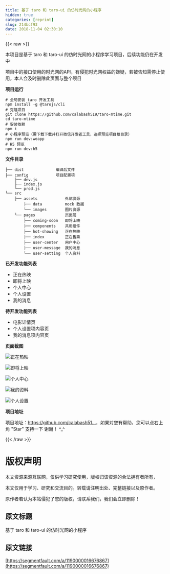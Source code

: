 ```yaml
---
title: 基于 taro 和 taro-ui 的仿时光网的小程序
hidden: true
categories: [reprint]
slug: 214bcf93
date: 2018-11-04 02:30:10
---
```


{{< raw >}}
<p>&#x672C;&#x9879;&#x76EE;&#x662F;&#x57FA;&#x4E8E; taro &#x548C; taro-ui &#x7684;&#x4EFF;&#x65F6;&#x5149;&#x7F51;&#x7684;&#x5C0F;&#x7A0B;&#x5E8F;&#x5B66;&#x4E60;&#x9879;&#x76EE;&#xFF0C;&#x540E;&#x7EED;&#x529F;&#x80FD;&#x4ECD;&#x5728;&#x5F00;&#x53D1;&#x4E2D;</p><p>&#x9879;&#x76EE;&#x4E2D;&#x7684;&#x63A5;&#x53E3;&#x4F7F;&#x7528;&#x7684;&#x65F6;&#x5149;&#x7F51;&#x7684;API&#xFF0C;&#x6709;&#x4FB5;&#x72AF;&#x65F6;&#x5149;&#x7F51;&#x6743;&#x76CA;&#x7684;&#x5ACC;&#x7591;&#xFF0C;&#x82E5;&#x88AB;&#x544A;&#x77E5;&#x9700;&#x505C;&#x6B62;&#x4F7F;&#x7528;&#xFF0C;&#x672C;&#x4EBA;&#x4F1A;&#x53CA;&#x65F6;&#x5220;&#x9664;&#x6B64;&#x9875;&#x9762;&#x4E0E;&#x6574;&#x4E2A;&#x9879;&#x76EE;</p><p><strong>&#x9879;&#x76EE;&#x8FD0;&#x884C;</strong></p><div class="widget-codetool" style="display:none"><div class="widget-codetool--inner"><span class="selectCode code-tool" data-toggle="tooltip" data-placement="top" title="" data-original-title="&#x5168;&#x9009;"></span> <span type="button" class="copyCode code-tool" data-toggle="tooltip" data-placement="top" data-clipboard-text="# &#x5168;&#x5C40;&#x5B89;&#x88C5; taro &#x5F00;&#x53D1;&#x5DE5;&#x5177;
npm install -g @tarojs/cli
# &#x514B;&#x9686;&#x9879;&#x76EE;
git clone https://github.com/calabash519/taro-mtime.git
cd taro-mtime
# &#x5B89;&#x88C5;&#x4F9D;&#x8D56;
npm i
# &#x5C0F;&#x7A0B;&#x5E8F;&#x9884;&#x89C8;&#xFF08;&#x9700;&#x4E0B;&#x8F7D;&#x4E0B;&#x8F7D;&#x5E76;&#x6253;&#x5F00;&#x5FAE;&#x4FE1;&#x5F00;&#x53D1;&#x8005;&#x5DE5;&#x5177;&#xFF0C;&#x9009;&#x62E9;&#x9884;&#x89C8;&#x9879;&#x76EE;&#x6839;&#x76EE;&#x5F55;&#xFF09;
npm run dev:weapp
# H5 &#x9884;&#x89C8;
npm run dev:h5" title="" data-original-title="&#x590D;&#x5236;"></span> <span type="button" class="saveToNote code-tool" data-toggle="tooltip" data-placement="top" title="" data-original-title="&#x653E;&#x8FDB;&#x7B14;&#x8BB0;"></span></div></div><pre class="hljs vala"><code><span class="hljs-meta"># &#x5168;&#x5C40;&#x5B89;&#x88C5; taro &#x5F00;&#x53D1;&#x5DE5;&#x5177;</span>
npm install -g @tarojs/cli
<span class="hljs-meta"># &#x514B;&#x9686;&#x9879;&#x76EE;</span>
git clone https:<span class="hljs-comment">//github.com/calabash519/taro-mtime.git</span>
cd taro-mtime
<span class="hljs-meta"># &#x5B89;&#x88C5;&#x4F9D;&#x8D56;</span>
npm i
<span class="hljs-meta"># &#x5C0F;&#x7A0B;&#x5E8F;&#x9884;&#x89C8;&#xFF08;&#x9700;&#x4E0B;&#x8F7D;&#x4E0B;&#x8F7D;&#x5E76;&#x6253;&#x5F00;&#x5FAE;&#x4FE1;&#x5F00;&#x53D1;&#x8005;&#x5DE5;&#x5177;&#xFF0C;&#x9009;&#x62E9;&#x9884;&#x89C8;&#x9879;&#x76EE;&#x6839;&#x76EE;&#x5F55;&#xFF09;</span>
npm run dev:weapp
<span class="hljs-meta"># H5 &#x9884;&#x89C8;</span>
npm run dev:h5</code></pre><p><strong>&#x6587;&#x4EF6;&#x76EE;&#x5F55;</strong></p><div class="widget-codetool" style="display:none"><div class="widget-codetool--inner"><span class="selectCode code-tool" data-toggle="tooltip" data-placement="top" title="" data-original-title="&#x5168;&#x9009;"></span> <span type="button" class="copyCode code-tool" data-toggle="tooltip" data-placement="top" data-clipboard-text="&#x251C;&#x2500;&#x2500; dist              &#x7F16;&#x8BD1;&#x540E;&#x6587;&#x4EF6;
&#x251C;&#x2500;&#x2500; config            &#x9879;&#x76EE;&#x914D;&#x7F6E;&#x9879;
    &#x251C;&#x2500;&#x2500; dev.js             
    &#x251C;&#x2500;&#x2500; index.js           
    &#x2514;&#x2500;&#x2500; prod.js            
&#x2514;&#x2500;&#x2500; src
    &#x251C;&#x2500;&#x2500; assets            &#x5916;&#x90E8;&#x8D44;&#x6E90;
        &#x251C;&#x2500;&#x2500; data          mock &#x6570;&#x636E;
        &#x2514;&#x2500;&#x2500; images        &#x56FE;&#x7247;&#x8D44;&#x6E90;
    &#x2514;&#x2500;&#x2500; pages             &#x9875;&#x9762;&#x5C42; 
        &#x251C;&#x2500;&#x2500; coming-soon   &#x5373;&#x5C06;&#x4E0A;&#x6620;
        &#x251C;&#x2500;&#x2500; components    &#x5171;&#x7528;&#x7EC4;&#x4EF6;
        &#x251C;&#x2500;&#x2500; hot-showing   &#x6B63;&#x5728;&#x70ED;&#x6620;
        &#x251C;&#x2500;&#x2500; index         &#x6B63;&#x5728;&#x552E;&#x7968;
        &#x251C;&#x2500;&#x2500; user-center   &#x7528;&#x6237;&#x4E2D;&#x5FC3;
        &#x251C;&#x2500;&#x2500; user-message  &#x6211;&#x7684;&#x6D88;&#x606F;
        &#x2514;&#x2500;&#x2500; user-setting  &#x4E2A;&#x4EBA;&#x8D44;&#x6599;" title="" data-original-title="&#x590D;&#x5236;"></span> <span type="button" class="saveToNote code-tool" data-toggle="tooltip" data-placement="top" title="" data-original-title="&#x653E;&#x8FDB;&#x7B14;&#x8BB0;"></span></div></div><pre class="hljs mipsasm"><code>&#x251C;&#x2500;&#x2500; <span class="hljs-keyword">dist </span>             &#x7F16;&#x8BD1;&#x540E;&#x6587;&#x4EF6;
&#x251C;&#x2500;&#x2500; <span class="hljs-built_in">config</span>            &#x9879;&#x76EE;&#x914D;&#x7F6E;&#x9879;
    &#x251C;&#x2500;&#x2500; dev.<span class="hljs-keyword">js </span>            
    &#x251C;&#x2500;&#x2500; index.<span class="hljs-keyword">js </span>          
    &#x2514;&#x2500;&#x2500; prod.<span class="hljs-keyword">js </span>           
&#x2514;&#x2500;&#x2500; src
    &#x251C;&#x2500;&#x2500; assets            &#x5916;&#x90E8;&#x8D44;&#x6E90;
        &#x251C;&#x2500;&#x2500; data          mock &#x6570;&#x636E;
        &#x2514;&#x2500;&#x2500; images        &#x56FE;&#x7247;&#x8D44;&#x6E90;
    &#x2514;&#x2500;&#x2500; pages             &#x9875;&#x9762;&#x5C42; 
        &#x251C;&#x2500;&#x2500; coming-soon   &#x5373;&#x5C06;&#x4E0A;&#x6620;
        &#x251C;&#x2500;&#x2500; components    &#x5171;&#x7528;&#x7EC4;&#x4EF6;
        &#x251C;&#x2500;&#x2500; hot-<span class="hljs-keyword">showing </span>  &#x6B63;&#x5728;&#x70ED;&#x6620;
        &#x251C;&#x2500;&#x2500; index         &#x6B63;&#x5728;&#x552E;&#x7968;
        &#x251C;&#x2500;&#x2500; user-center   &#x7528;&#x6237;&#x4E2D;&#x5FC3;
        &#x251C;&#x2500;&#x2500; user-message  &#x6211;&#x7684;&#x6D88;&#x606F;
        &#x2514;&#x2500;&#x2500; user-setting  &#x4E2A;&#x4EBA;&#x8D44;&#x6599;</code></pre><p><strong>&#x5DF2;&#x5F00;&#x53D1;&#x529F;&#x80FD;&#x5217;&#x8868;</strong></p><ul><li>&#x6B63;&#x5728;&#x70ED;&#x6620;</li><li>&#x5373;&#x5C06;&#x4E0A;&#x6620;</li><li>&#x4E2A;&#x4EBA;&#x4E2D;&#x5FC3;</li><li>&#x4E2A;&#x4EBA;&#x8BBE;&#x7F6E;</li><li>&#x6211;&#x7684;&#x6D88;&#x606F;</li></ul><p><strong>&#x5F85;&#x5F00;&#x53D1;&#x529F;&#x80FD;&#x5217;&#x8868;</strong></p><ul><li>&#x7535;&#x5F71;&#x8BE6;&#x60C5;&#x9875;</li><li>&#x4E2A;&#x4EBA;&#x8BBE;&#x7F6E;&#x9879;&#x5185;&#x5BB9;&#x9875;</li><li>&#x6211;&#x7684;&#x6D88;&#x606F;&#x9879;&#x5185;&#x5BB9;&#x9875;</li></ul><p><strong>&#x9875;&#x9762;&#x622A;&#x56FE;</strong></p><p><span class="img-wrap"><img data-src="/img/bVbh8AB?w=316&amp;h=567" src="https://static.alili.tech/img/bVbh8AB?w=316&amp;h=567" alt="&#x6B63;&#x5728;&#x70ED;&#x6620;" title="&#x6B63;&#x5728;&#x70ED;&#x6620;" style="cursor:pointer;display:inline"></span></p><p><span class="img-wrap"><img data-src="/img/bVbh8Al?w=316&amp;h=563" src="https://static.alili.tech/img/bVbh8Al?w=316&amp;h=563" alt="&#x5373;&#x5C06;&#x4E0A;&#x6620;" title="&#x5373;&#x5C06;&#x4E0A;&#x6620;" style="cursor:pointer;display:inline"></span></p><p><span class="img-wrap"><img data-src="/img/bVbh8AD?w=318&amp;h=567" src="https://static.alili.tech/img/bVbh8AD?w=318&amp;h=567" alt="&#x4E2A;&#x4EBA;&#x4E2D;&#x5FC3;" title="&#x4E2A;&#x4EBA;&#x4E2D;&#x5FC3;" style="cursor:pointer;display:inline"></span></p><p><span class="img-wrap"><img data-src="/img/bVbh8AE?w=316&amp;h=564" src="https://static.alili.tech/img/bVbh8AE?w=316&amp;h=564" alt="&#x6211;&#x7684;&#x8D44;&#x6599;" title="&#x6211;&#x7684;&#x8D44;&#x6599;" style="cursor:pointer;display:inline"></span></p><p><span class="img-wrap"><img data-src="/img/bVbh8AF?w=317&amp;h=562" src="https://static.alili.tech/img/bVbh8AF?w=317&amp;h=562" alt="&#x4E2A;&#x4EBA;&#x8BBE;&#x7F6E;" title="&#x4E2A;&#x4EBA;&#x8BBE;&#x7F6E;" style="cursor:pointer;display:inline"></span></p><p><strong>&#x9879;&#x76EE;&#x5730;&#x5740;</strong></p><p>&#x9879;&#x76EE;&#x5730;&#x5740;&#xFF1A;<a href="https://github.com/calabash519/taro-mtime" rel="nofollow noreferrer" target="_blank">https://github.com/calabash51...</a>&#xFF0C;&#x5982;&#x679C;&#x5BF9;&#x60A8;&#x6709;&#x5E2E;&#x52A9;&#xFF0C;&#x60A8;&#x53EF;&#x4EE5;&#x70B9;&#x53F3;&#x4E0A;&#x89D2; &quot;Star&quot; &#x652F;&#x6301;&#x4E00;&#x4E0B; &#x8C22;&#x8C22;&#xFF01; ^_^</p>
{{< /raw >}}

# 版权声明
本文资源来源互联网，仅供学习研究使用，版权归该资源的合法拥有者所有，

本文仅用于学习、研究和交流目的。转载请注明出处、完整链接以及原作者。 

原作者若认为本站侵犯了您的版权，请联系我们，我们会立即删除！

## 原文标题
基于 taro 和 taro-ui 的仿时光网的小程序

## 原文链接
[https://segmentfault.com/a/1190000016676867](https://segmentfault.com/a/1190000016676867)

